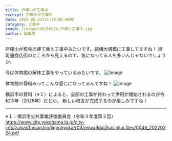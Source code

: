 ```yaml
---
title: 戸塚小が工事中
excerpt: 戸塚小が工事中
date: 2025-05-24T21:49:00.000Z
category: 工事中
image: /images/20250524-戸塚小工事中.jpg
author: 編集部
---
```

戸塚小が校舎の建て替え工事中みたいです。結構大規模に工事してますね！
旭町通商店街のところから見えるので、気になってる人も多いんじゃないでしょうか。

今は体育館の解体工事をやっているみたいです。
![Image](https://github.com/user-attachments/assets/04226ba5-9731-440a-bc37-c907f321605e)

体育館の骨組みってこんな感じになってるんですね！
![Image](https://github.com/user-attachments/assets/6a98f4a4-8ee6-49cf-8392-480c9e994cc3)

横浜市の資料（※１）によると、全部の工事が終わって供用が開始されるのが令和10年（2028年）だとか。
新しい校舎が完成するのが楽しみですね！

---

※１：横浜市公共事業評価委員会（令和３年度第２回）　https://www.city.yokohama.lg.jp/city-info/zaisei/fmsuishin/jigyohyoka/r03/reiwa3dai2kaiiinkai.files/0046_20220224.pdf
